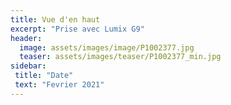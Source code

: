 ```yaml
---
title: Vue d'en haut
excerpt: "Prise avec Lumix G9"
header:
  image: assets/images/image/P1002377.jpg
  teaser: assets/images/teaser/P1002377_min.jpg
sidebar:
 title: "Date"
 text: "Fevrier 2021"
---
```

